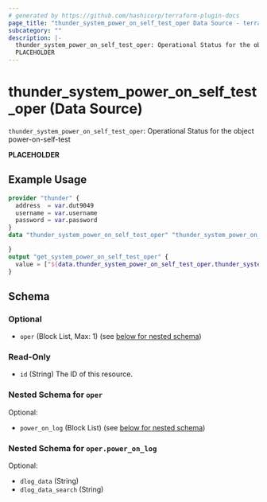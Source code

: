 ```yaml
---
# generated by https://github.com/hashicorp/terraform-plugin-docs
page_title: "thunder_system_power_on_self_test_oper Data Source - terraform-provider-thunder"
subcategory: ""
description: |-
  thunder_system_power_on_self_test_oper: Operational Status for the object power-on-self-test
  PLACEHOLDER
---
```


# thunder_system_power_on_self_test_oper (Data Source)

`thunder_system_power_on_self_test_oper`: Operational Status for the object power-on-self-test

__PLACEHOLDER__

## Example Usage

```terraform
provider "thunder" {
  address  = var.dut9049
  username = var.username
  password = var.password
}
data "thunder_system_power_on_self_test_oper" "thunder_system_power_on_self_test_oper" {

}
output "get_system_power_on_self_test_oper" {
  value = ["${data.thunder_system_power_on_self_test_oper.thunder_system_power_on_self_test_oper}"]
}
```

<!-- schema generated by tfplugindocs -->
## Schema

### Optional

- `oper` (Block List, Max: 1) (see [below for nested schema](#nestedblock--oper))

### Read-Only

- `id` (String) The ID of this resource.

<a id="nestedblock--oper"></a>
### Nested Schema for `oper`

Optional:

- `power_on_log` (Block List) (see [below for nested schema](#nestedblock--oper--power_on_log))

<a id="nestedblock--oper--power_on_log"></a>
### Nested Schema for `oper.power_on_log`

Optional:

- `dlog_data` (String)
- `dlog_data_search` (String)


